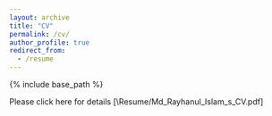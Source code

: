 ```yaml
---
layout: archive
title: "CV"
permalink: /cv/
author_profile: true
redirect_from:
  - /resume
---
```


{% include base_path %}

Please click here for details [\\Resume/Md_Rayhanul_Islam_s_CV.pdf]

<!-- Education
======
Ph.D. in Computer Science, Iowa State University, 2026 (Expecting )
MS in Computer Science, Iowa State University, Spring 2024 
* B.S. in Software Engineering, University, 2012


* M.S. in Jekyll, GitHub University, 2014
* Ph.D in Version Control Theory, GitHub University, 2018 (expected) 

 Work experience
======
* Summer 2015: Research Assistant
  * Github University
  * Duties included: Tagging issues
  * Supervisor: Professor Git

* Fall 2015: Research Assistant
  * Github University
  * Duties included: Merging pull requests
  * Supervisor: Professor Hub

Skills
======
* Skill 1
* Skill 2
  * Sub-skill 2.1
  * Sub-skill 2.2
  * Sub-skill 2.3
* Skill 3

Publications
======
  <ul>{% for post in site.publications %}
    {% include archive-single-cv.html %}
  {% endfor %}</ul>
  
Talks
======
  <ul>{% for post in site.talks %}
    {% include archive-single-talk-cv.html %}
  {% endfor %}</ul>
  
Teaching
======
  <ul>{% for post in site.teaching %}
    {% include archive-single-cv.html %}
  {% endfor %}</ul>
  
Service and leadership
======
* Currently signed in to 43 different slack teams  -->
